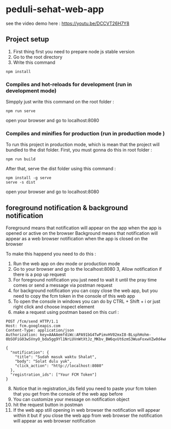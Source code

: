 # peduli-sehat-web-app

see the video demo here : https://youtu.be/DCCVT26H7Y8

## Project setup
1. First thing first you need to prepare node js stable version 
2. Go to the root directory
3. Write this command
```
npm install
```

### Compiles and hot-reloads for development (run in development mode)
Simpply just write this command on the root folder :
```
npm run serve
```
open your browser and go to localhost:8080

### Compiles and minifies for production (run in production mode )
To run this project in production mode, which is mean that the project will bundled to the dist folder. First, you must gonna do this in root folder :
```
npm run build
```
After that, serve the dist folder using this command : 
```
npm install -g serve
serve -s dist
```
open your browser and go to localhost:8080

## foreground notification & background notification 
Foreground means that notification will appear on the app when the app is opened or active on the browser 
Background means that notification will appear as a web browser notification when the app is closed on the browser 

To make this happend you need to do this : 
1. Run the web app on dev mode or production mode 
2. Go to your browser and go to the localhost:8080
3, Allow notification if there is a pop up request 
4. For foreground notification you just need to wait it until the pray time comes or send a message via postman request 
5. for background notification you can copy close the web app, but you need to copy the fcm token in the console of this web app 
6. To open the console in windows you can do by CTRL + Shift + i or just right click and choose inspect element
7. make a request using postman based on this curl : 

```
POST /fcm/send HTTP/1.1
Host: fcm.googleapis.com
Content-Type: application/json
Authorization: key=AAAAemfdiWc:APA91bG4TwPimvHV02mxI8-BLsphHohm-0bSOFiG03wSVnyO_bda5gg9Yl1NrLUVnWtXtJz_MKbv_BW6qvUt6zmS3WuaFoxwVZw0d4wAviqMNKtZSQpbyDV49VU8b_jxV9xl5q78zHnr

{
  "notification": {
    "title": "Sudah masuk waktu Shalat",
    "body": "Solat dulu yuk",
    "click_action": "http://localhost:8080"
  },
  "registration_ids": ["Your FCM Token"]
}
```
8. Notice that in registration_ids field you need to paste your fcm token that you get from the console of the web app before
9. You can customize your message on notification object
10. hit the request button in postman 
11. If the web app still opening in web browser the notification will appear within it but if you close the web app from web browser the notification will appear as web browser notification 
